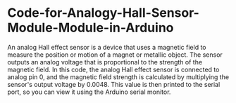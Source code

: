 # Code-for-Analogy-Hall-Sensor-Module-Module-in-Arduino
An analog Hall effect sensor is a device that uses a magnetic field to measure the position or motion of a magnet or metallic object. The sensor outputs an analog voltage that is proportional to the strength of the magnetic field.
In this code, the analog Hall effect sensor is connected to analog pin 0, and the magnetic field strength is calculated by multiplying the sensor's output voltage by 0.0048. This value is then printed to the serial port, so you can view it using the Arduino serial monitor.

